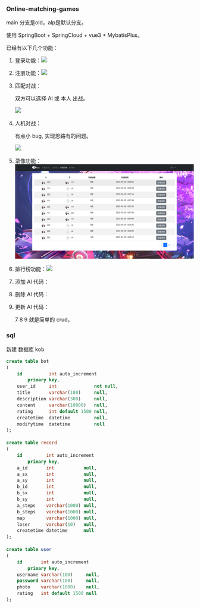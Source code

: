 ### Online-matching-games

main 分支是old，alp是默认分支。

使用 SpringBoot + SpringCloud + vue3 + MybatisPlus。

已经有以下几个功能：

1. 登录功能：![](./images/20230620173819.png)

2. 注册功能：![](./images/20230620173849.png)

3. 匹配对战：

   双方可以选择 Al 或 本人 出战。

   ![](./images/20230620173919.png)

4. 人机对战：

   有点小 bug, 实现思路有的问题。

   ![](./images/20230620173928.png)

   

5. 录像功能：![](./images/20230620173935.png)

6. 排行榜功能：![](./images/20230620173944.png)

7. 添加 Al 代码：

8. 删除 Al 代码：

9. 更新 Al 代码：

   7 8 9 就是简单的 crud。











### sql

新建 数据库 kob

```sql
create table bot
(
    id          int auto_increment
        primary key,
    user_id     int              not null,
    title       varchar(100)     null,
    description varchar(300)     null,
    content     varchar(10000)   null,
    rating      int default 1500 null,
    createtime  datetime         null,
    modifytime  datetime         null
);

create table record
(
    id         int auto_increment
        primary key,
    a_id       int           null,
    a_sx       int           null,
    a_sy       int           null,
    b_id       int           null,
    b_sx       int           null,
    b_sy       int           null,
    a_steps    varchar(1000) null,
    b_steps    varchar(1000) null,
    map        varchar(1000) null,
    loser      varchar(10)   null,
    createtime datetime      null
);

create table user
(
    id       int auto_increment
        primary key,
    username varchar(100)     null,
    password varchar(100)     null,
    photo    varchar(1000)    null,
    rating   int default 1500 null
);
```

